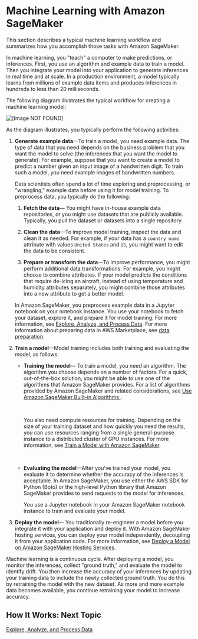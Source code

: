 # Machine Learning with Amazon SageMaker<a name="how-it-works-mlconcepts"></a>

This section describes a typical machine learning workflow and summarizes how you accomplish those tasks with Amazon SageMaker\. 

In machine learning, you "teach" a computer to make predictions, or inferences\. First, you use an algorithm and example data to train a model\. Then you integrate your model into your application to generate inferences in real time and at scale\. In a production environment, a model typically learns from millions of example data items and produces inferences in hundreds to less than 20 milliseconds\. 

The following diagram illustrates the typical workflow for creating a machine learning model:

![\[Image NOT FOUND\]](http://docs.aws.amazon.com/sagemaker/latest/dg/images/ml-concepts-10.png)

 As the diagram illustrates, you typically perform the following activities:

1. **Generate example data**—To train a model, you need example data\. The type of data that you need depends on the business problem that you want the model to solve \(the inferences that you want the model to generate\)\. For example, suppose that you want to create a model to predict a number given an input image of a handwritten digit\. To train such a model, you need example images of handwritten numbers\. 

   Data scientists often spend a lot of time exploring and preprocessing, or "wrangling," example data before using it for model training\. To preprocess data, you typically do the following: 

   1. **Fetch the data**— You might have in\-house example data repositories, or you might use datasets that are publicly available\. Typically, you pull the dataset or datasets into a single repository\. 

   1. **Clean the data**—To improve model training, inspect the data and clean it as needed\. For example, if your data has a `country name` attribute with values `United States` and `US`, you might want to edit the data to be consistent\. 

   1. **Prepare or transform the data**—To improve performance, you might perform additional data transformations\. For example, you might choose to combine attributes\. If your model predicts the conditions that require de\-icing an aircraft, instead of using temperature and humidity attributes separately, you might combine those attributes into a new attribute to get a better model\. 

   In Amazon SageMaker, you preprocess example data in a Jupyter notebook on your notebook instance\. You use your notebook to fetch your dataset, explore it, and prepare it for model training\. For more information, see [Explore, Analyze, and Process Data](how-it-works-notebooks-instances.md)\. For more information about preparing data in AWS Marketplace, see [data preparation](https://aws.amazon.com/marketplace/search/results?searchTerms=data+preparation&spellCheck=false&page=1)\. 

1. **Train a model**—Model training includes both training and evaluating the model, as follows: 
   + **Training the model**— To train a model, you need an algorithm\. The algorithm you choose depends on a number of factors\. For a quick, out\-of\-the\-box solution, you might be able to use one of the algorithms that Amazon SageMaker provides\. For a list of algorithms provided by Amazon SageMaker and related considerations, see [Use Amazon SageMaker Built\-in Algorithms ](algos.md)\.

      

     You also need compute resources for training\. Depending on the size of your training dataset and how quickly you need the results, you can use resources ranging from a single general\-purpose instance to a distributed cluster of GPU instances\. For more information, see [Train a Model with Amazon SageMaker](how-it-works-training.md)\.

      
   + **Evaluating the model**—After you've trained your model, you evaluate it to determine whether the accuracy of the inferences is acceptable\. In Amazon SageMaker, you use either the AWS SDK for Python \(Boto\) or the high\-level Python library that Amazon SageMaker provides to send requests to the model for inferences\. 

     You use a Jupyter notebook in your Amazon SageMaker notebook instance to train and evaluate your model\. 

1. **Deploy the model**— You traditionally re\-engineer a model before you integrate it with your application and deploy it\. With Amazon SageMaker hosting services, you can deploy your model independently, decoupling it from your application code\. For more information, see [Deploy a Model on Amazon SageMaker Hosting Services](how-it-works-hosting.md)\.

Machine learning is a continuous cycle\. After deploying a model, you monitor the inferences, collect "ground truth," and evaluate the model to identify drift\. You then increase the accuracy of your inferences by updating your training data to include the newly collected ground truth\. You do this by retraining the model with the new dataset\. As more and more example data becomes available, you continue retraining your model to increase accuracy\.

## How It Works: Next Topic<a name="howitwork-mlconcepts-nextstep"></a>

 [Explore, Analyze, and Process Data](how-it-works-notebooks-instances.md) 